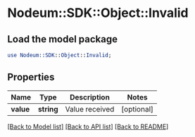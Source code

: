 # Nodeum::SDK::Object::Invalid

## Load the model package
```perl
use Nodeum::SDK::Object::Invalid;
```

## Properties
Name | Type | Description | Notes
------------ | ------------- | ------------- | -------------
**value** | **string** | Value received | [optional] 

[[Back to Model list]](../README.md#documentation-for-models) [[Back to API list]](../README.md#documentation-for-api-endpoints) [[Back to README]](../README.md)


